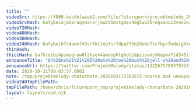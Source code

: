 ```yaml
---
title: ""
videoSrc: https://f000.backblazeb2.com/file/futureporn/projektmelody_2020-10-31_22-52-13.mkv
videoSrcHash: bafybeiajmdaraqvmxrxrjmw2tbmxtgmzo4dg5wu35roqxeooi2vmszw36y?filename=projektmelody-chaturbate-20201031T230357Z-source.mp4
video720Hash: 
video480Hash: 
video360Hash: 
video240Hash: bafybeih7s4awvf43sr5ktinp3srfdpq7f5n2dvknftcfbycfwduigkkeda?filename=projektmelody-chaturbate-20201031T230357Z-240p.mp4
thinHash: 
thiccHash: bafkreibi4pzmaqraw6l2kyev4amdvphlghuljdpzisvmjmhqqwx7jd345i?filename=20201031T230357Z-thicc.jpg
announceTitle: "Oh%20no%21%21%20I%20ate%20too%20much%20jell-o%20and%20something%20spooky%20happened%21%21%21%20%28why%20am%20I%20so%20sticky%3F%21%21%21%29"
announceUrl: https://twitter.com/ProjektMelody/status/1322675709379334146
date: 2020-10-31T09:03:57.000Z
note: /tmp/projektmelody-chaturbate-20201031T230357Z-source.mp4 unexpected EOL
video240TmpFilePath: 
tmpFilePath: /home/chris/futureporn_tmp/projektmelody-chaturbate-20201031T230357Z-source.mp4
layout: layouts/vod.njk
---
```

